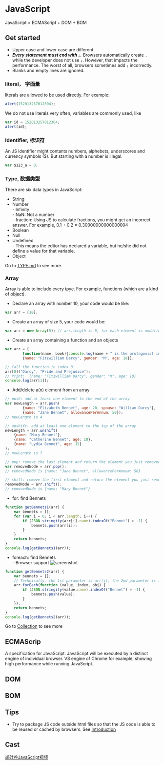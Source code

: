 # JavaScript

JavaScript = ECMAScript + DOM + BOM     

## Get started
- Upper case and lower case are different
- ***Every statement must end with ```;```.*** Browsers automatically create ```;``` while the developer does not use ```;```. However, that impacts the performance. The worst of all, browsers sometimes add ```;``` incorrectly.
- Blanks and empty lines are ignored. 

### literal， 字面量
literals are allowed to be used directly. For example:      
```JavaScript
alert(152013257012304);
```
We do not use literals very often, variables are commonly used, like        
```JavaScript
var id = 152013257012304;
alert(id);
```

### Identifier, 标识符      
An JS identifier might contants numbers, alphebets, underscores and currency symbols ($). But starting with a number is illegal.        
```JavaScript
var $123_a = 0;
```

### Type, 数据类型      
There are six data types in JavaScript:     
- String        
- Number        
        - Infinity       
        - NaN: Not a number       
        - fraction: Using JS to calculate fractions, you might get an incorrect answer. For example, 0.1 + 0.2 = 0.30000000000000004     
- Boolean       
- Null      
- Undefined     
        - This means the editor has declared a variable, but he/she did not define a value for that variable.           
- Object        

Go to [TYPE.md] to see more.

### Array 
Array is able to include every tpye. For example, functions (which are a kind of object).               
- Declare an array with number 10, your code would be like:             
```JavaScript
var arr = [10];
```             
- Create an array of size 5, your code would be:                
```JavaScript
var arr = new Array(5); // arr.length is 5, for each element is undefined
```             
- Create an array containing a function and an objects
```JavaScript
var arr = [
        function(name, book){console.log(name + " is the protagonist in the novel " + book)}, 
        {name: "Fitzwilliam Darcy", gender: "M", age: 18}];

// Call the function in index 0
arr[0]("Darcy", "Pride and Prejudice");
// Print:  {name: "Fitzwilliam Darcy", gender: "M", age: 18}
console.log(arr[1]); 
```             
- Add/delete a(n) element from an array
```JavaScript
// push: add at least one element to the end of the array
var newLength = arr.push(
        {name: "Elizabeth Bennet", age: 20, spouse: "William Darcy"}, 
        {name: "Jane Bennet", allowancePerAnnum: 50});
// newLength is 4

// unshift: add at least one element to the top of the array
newLength = arr.unshift(
    {name: "Mary Bennet"},
    {name: "Catherine Bennet", age: 18},
    {name: "Lydia Bennet", age: 15}
);
// newLength is 7
```
```JavaScript
// pop: remove the last element and return the element you just removed
var removedNode = arr.pop();
// removedNode is {name: "Jane Bennet", allowancePerAnnum: 50}

// shift: remove the first element and return the element you just removed
removedNode = arr.shift();
// removedNode is {name: "Mary Bennet"}
```             
- for: find Bennets               
```JavaScript
function getBennets1(arr) {
    var bennets = [];
    for (var i = 0; i < arr.length; i++) {
        if (JSON.stringify(arr[i].name).indexOf("Bennet") > -1) {
            bennets.push(arr[i]);
        }
    }
    return bennets;
}
console.log(getBennets1(arr));
```             
- foreach: find Bennets         
        - Browser support ![screenshot][1]              
```JavaScript
function getBennets2(arr) {
    var bennets = [];
    // Technically, the 1st parameter is arr[i], the 2nd parameter is i and the 3rd parameter is arr
    arr.forEach(function (value, index, obj) {
        if (JSON.stringify(value.name).indexOf("Bennet") > -1) {
            bennets.push(value);
        }
    });
    return bennets;
}
console.log(getBennets2(arr));
```

Go to [Collection] to see more


## ECMAScrip
A specification for JavaScript. JavaScript will be executed by a distinct engine of individual browser. V8 engine of Chrome for example, showing high performance while running JavaScript.     


## DOM


## BOM


## Tips
- Try to package JS code outside html files so that the JS code is able to be reused or cached by browsers. See [Introduction]

## Cast
[尚硅谷JavaScript视频]


[尚硅谷JavaScript视频]:<https://www.bilibili.com/video/av21589800/?p=1&spm_id_from=333.788.multi_page.1>

[HelloWorld]:<https://github.com/Catherine22/Front-end-warm-up/tree/master/JavaScript/HelloWorld.html>

[Introduction]:<https://github.com/Catherine22/Front-end-warm-up/tree/master/JavaScript/Introduction.html>

[Collection]:<https://github.com/Catherine22/Front-end-warm-up/tree/master/JavaScript/Collection.html>

[TYPE.md]:<https://github.com/Catherine22/Front-end-warm-up/tree/master/JavaScript/TYPE.md>


[1]: https://raw.githubusercontent.com/Catherine22/Front-end-warm-up/master/JavaScript/screenshot_forEach.png
